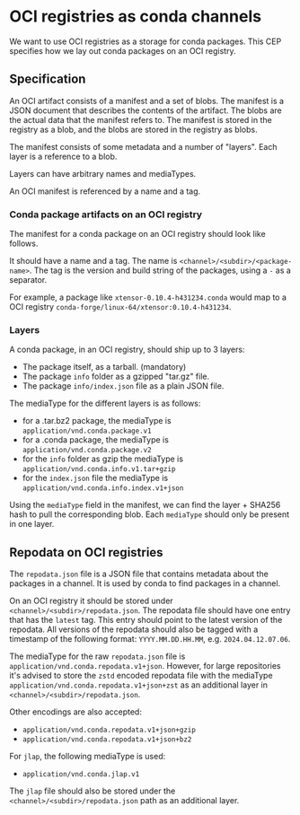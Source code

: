 # OCI registries as conda channels

We want to use OCI registries as a storage for conda packages. This CEP specifies how we lay out conda packages on an OCI registry.

## Specification

An OCI artifact consists of a manifest and a set of blobs. The manifest is a JSON document that describes the contents of the artifact. The blobs are the actual data that the manifest refers to. The manifest is stored in the registry as a blob, and the blobs are stored in the registry as blobs.

The manifest consists of some metadata and a number of "layers". Each layer is a reference to a blob.

Layers can have arbitrary names and mediaTypes.

An OCI manifest is referenced by a name and a tag.

### Conda package artifacts on an OCI registry

The manifest for a conda package on an OCI registry should look like follows.

It should have a name and a tag. The name is `<channel>/<subdir>/<package-name>`.
The tag is the version and build string of the packages, using a `-` as a separator.

For example, a package like `xtensor-0.10.4-h431234.conda` would map to a OCI registry `conda-forge/linux-64/xtensor:0.10.4-h431234`.

### Layers

A conda package, in an OCI registry, should ship up to 3 layers:

- The package itself, as a tarball. (mandatory)
- The package `info` folder as a gzipped "tar.gz" file.
- The package `info/index.json` file as a plain JSON file.

The mediaType for the different layers is as follows:

- for a .tar.bz2 package, the mediaType is `application/vnd.conda.package.v1`
- for a .conda package, the mediaType is `application/vnd.conda.package.v2`
- for the `info` folder as gzip the mediaType is `application/vnd.conda.info.v1.tar+gzip`
- for the `index.json` file the mediaType is `application/vnd.conda.info.index.v1+json`

Using the `mediaType` field in the manifest, we can find the layer + SHA256 hash to pull the corresponding blob.
Each `mediaType` should only be present in one layer.

## Repodata on OCI registries

The `repodata.json` file is a JSON file that contains metadata about the packages in a channel.
It is used by conda to find packages in a channel.

On an OCI registry it should be stored under `<channel>/<subdir>/repodata.json`.
The repodata file should have one entry that has the `latest` tag. This entry should point to the latest version of the repodata.
All versions of the repodata should also be tagged  with a timestamp of the following format: `YYYY.MM.DD.HH.MM`, e.g. `2024.04.12.07.06`.

The mediaType for the raw `repodata.json` file is `application/vnd.conda.repodata.v1+json`. However, for large repositories it's advised to store the `zstd` encoded repodata file with the mediaType `application/vnd.conda.repodata.v1+json+zst` as an additional layer in `<channel>/<subdir>/repodata.json`.

Other encodings are also accepted:

- `application/vnd.conda.repodata.v1+json+gzip`
- `application/vnd.conda.repodata.v1+json+bz2`

For `jlap`, the following mediaType is used:

- `application/vnd.conda.jlap.v1`

The `jlap` file should also be stored under the `<channel>/<subdir>/repodata.json` path as an additional layer.